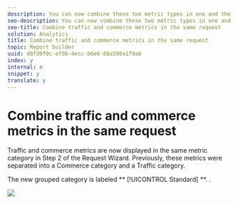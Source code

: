 ```yaml
---
description: You can now combine these two metric types in one and the same request, instead of having to create separate requests.
seo-description: You can now combine these two metric types in one and the same request, instead of having to create separate requests.
seo-title: Combine traffic and commerce metrics in the same request
solution: Analytics
title: Combine traffic and commerce metrics in the same request
topic: Report builder
uuid: d0fd9f0c-ef9b-4ecc-b6e6-88a599a1f9a6
index: y
internal: n
snippet: y
translate: y
---
```


# Combine traffic and commerce metrics in the same request

Traffic and commerce metrics are now displayed in the same metric category in Step 2 of the Request Wizard. Previously, these metrics were separated into a Commerce category and a Traffic category. 

The new grouped category is labeled ** [!UICONTROL  Standard] **. . 

![](../../../assets/standard_metrics.png) 
